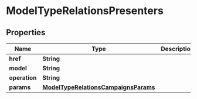 
# ModelTypeRelationsPresenters

## Properties
Name | Type | Description | Notes
------------ | ------------- | ------------- | -------------
**href** | **String** |  |  [optional]
**model** | **String** |  |  [optional]
**operation** | **String** |  |  [optional]
**params** | [**ModelTypeRelationsCampaignsParams**](ModelTypeRelationsCampaignsParams.md) |  |  [optional]



